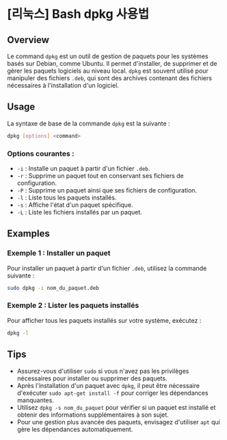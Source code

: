 # [리눅스] Bash dpkg 사용법

## Overview
Le command `dpkg` est un outil de gestion de paquets pour les systèmes basés sur Debian, comme Ubuntu. Il permet d'installer, de supprimer et de gérer les paquets logiciels au niveau local. `dpkg` est souvent utilisé pour manipuler des fichiers `.deb`, qui sont des archives contenant des fichiers nécessaires à l'installation d'un logiciel.

## Usage
La syntaxe de base de la commande `dpkg` est la suivante :

```bash
dpkg [options] <command>
```

### Options courantes :
- `-i` : Installe un paquet à partir d'un fichier `.deb`.
- `-r` : Supprime un paquet tout en conservant ses fichiers de configuration.
- `-P` : Supprime un paquet ainsi que ses fichiers de configuration.
- `-l` : Liste tous les paquets installés.
- `-s` : Affiche l'état d'un paquet spécifique.
- `-L` : Liste les fichiers installés par un paquet.

## Examples
### Exemple 1 : Installer un paquet
Pour installer un paquet à partir d'un fichier `.deb`, utilisez la commande suivante :

```bash
sudo dpkg -i nom_du_paquet.deb
```

### Exemple 2 : Lister les paquets installés
Pour afficher tous les paquets installés sur votre système, exécutez :

```bash
dpkg -l
```

## Tips
- Assurez-vous d'utiliser `sudo` si vous n'avez pas les privilèges nécessaires pour installer ou supprimer des paquets.
- Après l'installation d'un paquet avec `dpkg`, il peut être nécessaire d'exécuter `sudo apt-get install -f` pour corriger les dépendances manquantes.
- Utilisez `dpkg -s nom_du_paquet` pour vérifier si un paquet est installé et obtenir des informations supplémentaires à son sujet.
- Pour une gestion plus avancée des paquets, envisagez d'utiliser `apt` qui gère les dépendances automatiquement.